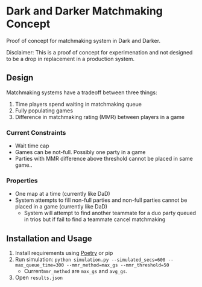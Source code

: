 # Dark and Darker Matchmaking Concept

Proof of concept for matchmaking system in Dark and Darker.

Disclaimer: This is a proof of concept for experimenation and not designed to be a drop in replacement in a production system.

## Design
Matchmaking systems have a tradeoff between three things:
1. Time players spend waiting in matchmaking queue
2. Fully populating games
3. Difference in matchmaking rating (MMR) between players in a game

### Current Constraints
* Wait time cap
* Games can be not-full. Possibly one party in a game
* Parties with MMR difference above threshold cannot be placed in same game..

### Properties
* One map at a time (currently like DaD)
* System attempts to fill non-full parties and non-full parties cannot be placed in a game (currently like DaD)
    * System will attempt to find another teammate for a duo party queued in trios but if fail to find a teammate cancel matchmaking

## Installation and Usage
1. Install requirements using [Poetry](https://python-poetry.org/docs/#installation) or pip
2. Run simulation: `python simulation.py --simulated_secs=600 --max_queue_time=300 --mmr_method=max_gs --mmr_threshold=50`
    * Current`mmr_method` are `max_gs` and `avg_gs`.
3. Open `results.json`
